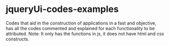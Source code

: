 # jqueryUi-codes-examples
 Codes that aid in the construction of applications in a fast and objective, has all the codes commented and explained for each functionality to be attributed.  Note: It only has the functions in js, it does not have html and css constructs.
